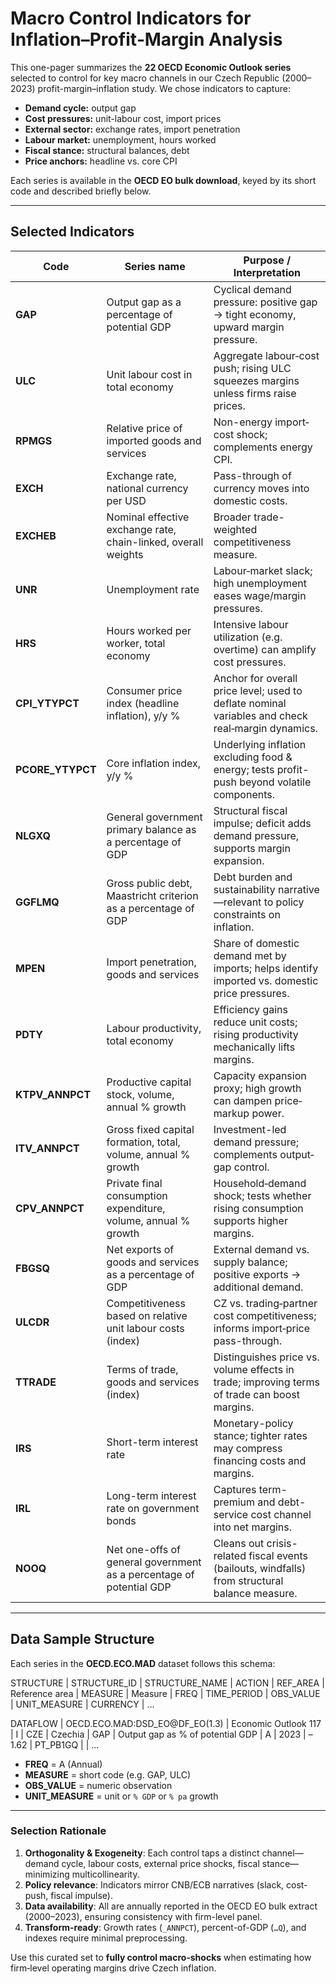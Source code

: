 
# Macro Control Indicators for Inflation–Profit‐Margin Analysis

This one-pager summarizes the **22 OECD Economic Outlook series** selected to control for key macro channels in our Czech Republic (2000–2023) profit-margin–inflation study. We chose indicators to capture:

- **Demand cycle:** output gap  
- **Cost pressures:** unit-labour cost, import prices  
- **External sector:** exchange rates, import penetration  
- **Labour market:** unemployment, hours worked  
- **Fiscal stance:** structural balances, debt  
- **Price anchors:** headline vs. core CPI  

Each series is available in the **OECD EO bulk download**, keyed by its short code and described briefly below.

---

## Selected Indicators

| Code            | Series name                                                           | Purpose / Interpretation                                                                                              |
|-----------------|-----------------------------------------------------------------------|-----------------------------------------------------------------------------------------------------------------------|
| **GAP**         | Output gap as a percentage of potential GDP                            | Cyclical demand pressure: positive gap → tight economy, upward margin pressure.                                       |
| **ULC**         | Unit labour cost in total economy                                      | Aggregate labour‐cost push; rising ULC squeezes margins unless firms raise prices.                                    |
| **RPMGS**       | Relative price of imported goods and services                          | Non-energy import‐cost shock; complements energy CPI.                                                                 |
| **EXCH**        | Exchange rate, national currency per USD                               | Pass-through of currency moves into domestic costs.                                                                   |
| **EXCHEB**      | Nominal effective exchange rate, chain-linked, overall weights         | Broader trade-weighted competitiveness measure.                                                                       |
| **UNR**         | Unemployment rate                                                     | Labour‐market slack; high unemployment eases wage/margin pressures.                                                   |
| **HRS**         | Hours worked per worker, total economy                                | Intensive labour utilization (e.g. overtime) can amplify cost pressures.                                               |
| **CPI_YTYPCT**  | Consumer price index (headline inflation), y/y %                      | Anchor for overall price level; used to deflate nominal variables and check real‐margin dynamics.                     |
| **PCORE_YTYPCT**| Core inflation index, y/y %                                            | Underlying inflation excluding food & energy; tests profit-push beyond volatile components.                           |
| **NLGXQ**       | General government primary balance as a percentage of GDP             | Structural fiscal impulse; deficit adds demand pressure, supports margin expansion.                                   |
| **GGFLMQ**      | Gross public debt, Maastricht criterion as a percentage of GDP        | Debt burden and sustainability narrative—relevant to policy constraints on inflation.                                 |
| **MPEN**        | Import penetration, goods and services                                | Share of domestic demand met by imports; helps identify imported vs. domestic price pressures.                        |
| **PDTY**        | Labour productivity, total economy                                    | Efficiency gains reduce unit costs; rising productivity mechanically lifts margins.                                   |
| **KTPV_ANNPCT** | Productive capital stock, volume, annual % growth                     | Capacity expansion proxy; high growth can dampen price‐markup power.                                                  |
| **ITV_ANNPCT**  | Gross fixed capital formation, total, volume, annual % growth         | Investment-led demand pressure; complements output‐gap control.                                                       |
| **CPV_ANNPCT**  | Private final consumption expenditure, volume, annual % growth        | Household‐demand shock; tests whether rising consumption supports higher margins.                                     |
| **FBGSQ**       | Net exports of goods and services as a percentage of GDP             | External demand vs. supply balance; positive exports → additional demand.                                             |
| **ULCDR**       | Competitiveness based on relative unit labour costs (index)           | CZ vs. trading‐partner cost competitiveness; informs import‐price pass-through.                                         |
| **TTRADE**      | Terms of trade, goods and services (index)                            | Distinguishes price vs. volume effects in trade; improving terms of trade can boost margins.                          |
| **IRS**         | Short-term interest rate                                              | Monetary-policy stance; tighter rates may compress financing costs and margins.                                        |
| **IRL**         | Long-term interest rate on government bonds                           | Captures term-premium and debt-service cost channel into net margins.                                                 |
| **NOOQ**        | Net one-offs of general government as a percentage of potential GDP    | Cleans out crisis-related fiscal events (bailouts, windfalls) from structural balance measure.                         |

---

## Data Sample Structure

Each series in the **OECD.ECO.MAD** dataset follows this schema:


STRUCTURE | STRUCTURE\_ID                             | STRUCTURE\_NAME         | ACTION | REF\_AREA | Reference area | MEASURE | Measure                                 | FREQ | TIME\_PERIOD | OBS\_VALUE | UNIT\_MEASURE | CURRENCY | …

DATAFLOW  | OECD.ECO.MAD\:DSD\_EO\@DF\_EO(1.3)            | Economic Outlook 117   | I      | CZE      | Czechia        | GAP     | Output gap as % of potential GDP         | A    | 2023        | –1.62     | PT\_PB1GQ      |          | …



- **FREQ** = A (Annual)  
- **MEASURE** = short code (e.g. GAP, ULC)  
- **OBS_VALUE** = numeric observation  
- **UNIT_MEASURE** = unit or `% GDP` or `% pa` growth  

---

### Selection Rationale

1. **Orthogonality & Exogeneity**: Each control taps a distinct channel—demand cycle, labour costs, external price shocks, fiscal stance—minimizing multicollinearity.  
2. **Policy relevance**: Indicators mirror CNB/ECB narratives (slack, cost-push, fiscal impulse).  
3. **Data availability**: All are annually reported in the OECD EO bulk extract (2000–2023), ensuring consistency with firm-level panel.  
4. **Transform-ready**: Growth rates (`_ANNPCT`), percent-of-GDP (`…Q`), and indexes require minimal preprocessing.

Use this curated set to **fully control macro‐shocks** when estimating how firm‐level operating margins drive Czech inflation.

